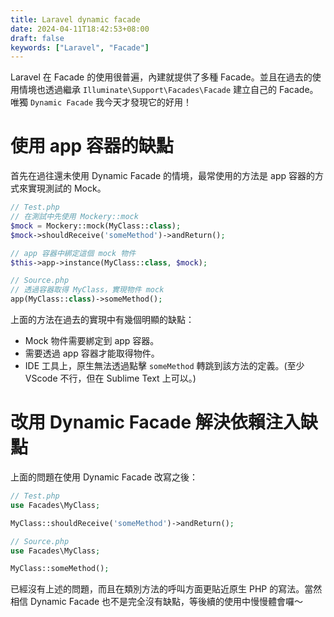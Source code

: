 ```yaml
---
title: Laravel dynamic facade
date: 2024-04-11T18:42:53+08:00
draft: false
keywords: ["Laravel", "Facade"]
---
```


Laravel 在 Facade 的使用很普遍，內建就提供了多種 Facade。並且在過去的使用情境也透過繼承 `Illuminate\Support\Facades\Facade` 建立自己的 Facade。唯獨 `Dynamic Facade` 我今天才發現它的好用！

# 使用 app 容器的缺點

首先在過往還未使用 Dynamic Facade 的情境，最常使用的方法是 app 容器的方式來實現測試的 Mock。

```php
// Test.php
// 在測試中先使用 Mockery::mock
$mock = Mockery::mock(MyClass::class);
$mock->shouldReceive('someMethod')->andReturn();

// app 容器中綁定這個 mock 物件
$this->app->instance(MyClass::class, $mock);

// Source.php
// 透過容器取得 MyClass，實現物件 mock
app(MyClass::class)->someMethod();
```

上面的方法在過去的實現中有幾個明顯的缺點：

- Mock 物件需要綁定到 app 容器。
- 需要透過 app 容器才能取得物件。
- IDE 工具上，原生無法透過點擊 `someMethod` 轉跳到該方法的定義。(至少 VScode 不行，但在 Sublime Text 上可以。)

# 改用 Dynamic Facade 解決依賴注入缺點

上面的問題在使用 Dynamic Facade 改寫之後：

```php
// Test.php
use Facades\MyClass;

MyClass::shouldReceive('someMethod')->andReturn();

// Source.php
use Facades\MyClass;

MyClass::someMethod();
```

已經沒有上述的問題，而且在類別方法的呼叫方面更貼近原生 PHP 的寫法。當然相信 Dynamic Facade 也不是完全沒有缺點，等後續的使用中慢慢體會囉～

